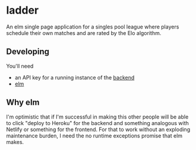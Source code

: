 ladder
======

An elm single page application for a singles pool league where players schedule their own matches and are rated by the Elo algorithm.

## Developing

You'll need

- an API key for a running instance of the [backend](https://github.com/jisantuc/ladder-backend)
- [elm](https://elm-lang.org/)

## Why elm

I'm optimistic that if I'm successful in making this other people will be able to click "deploy to Heroku" for
the backend and something analogous with Netlify or something for the frontend. For that to work without an
exploding maintenance burden, I need the no runtime exceptions promise that elm makes.
